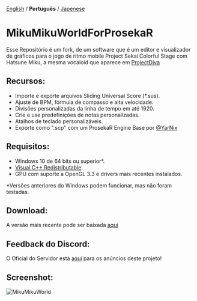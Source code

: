 [English](./README.md) / **Português** / [Japenese](./README.ja.md)

# MikuMikuWorldForProsekaR
Esse Repositório é um fork, de um software que é um editor e visualizador de gráficos para o jogo de ritmo mobile Project Sekai Colorful Stage com Hatsune Miku, a mesma vocaloid que aparece em [ProjectDiva](https://project-diva.fandom.com/wiki/Project_DIVA_Wiki)

## Recursos:
- Importe e exporte arquivos Sliding Universal Score (\*.sus).
- Ajuste de BPM, fórmula de compasso e alta velocidade.
- Divisões personalizadas da linha de tempo em até 1920.
- Crie e use predefinições de notas personalizadas.
- Atalhos de teclado personalizáveis.
- Exporte como ".scp" com um ProsekaR Engine Base por [@YarNix](https://github.com/YarNix/MikuMikuWorld)

## Requisitos:
- Windows 10 de 64 bits ou superior*.
- [Visual C++ Redistributable](https://aka.ms/vs/17/release/vc_redist.x64.exe).
- GPU com suporte a OpenGL 3.3 e drivers mais recentes instalados.

*Versões anteriores do Windows podem funcionar, mas não foram testadas.

## Download:
A versão mais recente pode ser baixada [aqui](https://github.com/Choccodrize/MikuMikuWorldForProsekaR/releases/tag/v.3.4.1)
## Feedback do Discord:
O Oficial do Servidor está [aqui](https://discord.gg/FYMB5wgYDa) para os anúncios deste projeto!
 
## Screenshot:
![MikuMikuWorld](https://github.com/crash5band/MikuMikuWorld/assets/44091782/ba9dbcdf-fa77-4b44-b5e3-2858a283fce0) 
